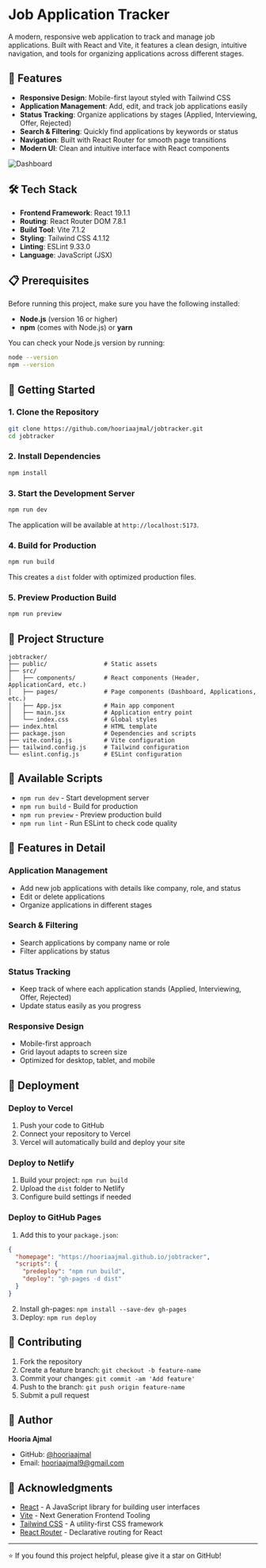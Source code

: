 # Job Application Tracker

A modern, responsive web application to track and manage job applications. Built with React and Vite, it features a clean design, intuitive navigation, and tools for organizing applications across different stages.

## 🚀 Features

- **Responsive Design**: Mobile-first layout styled with Tailwind CSS
- **Application Management**: Add, edit, and track job applications easily
- **Status Tracking**: Organize applications by stages (Applied, Interviewing, Offer, Rejected)
- **Search & Filtering**: Quickly find applications by keywords or status
- **Navigation**: Built with React Router for smooth page transitions
- **Modern UI**: Clean and intuitive interface with React components

![Dashboard](./src/assets/screenshots/dashboard.png)

## 🛠️ Tech Stack

- **Frontend Framework**: React 19.1.1
- **Routing**: React Router DOM 7.8.1
- **Build Tool**: Vite 7.1.2
- **Styling**: Tailwind CSS 4.1.12
- **Linting**: ESLint 9.33.0
- **Language**: JavaScript (JSX)

## 📋 Prerequisites

Before running this project, make sure you have the following installed:

- **Node.js** (version 16 or higher)
- **npm** (comes with Node.js) or **yarn**

You can check your Node.js version by running:
```bash
node --version
npm --version
```

## 🚀 Getting Started

### 1. Clone the Repository

```bash
git clone https://github.com/hooriaajmal/jobtracker.git
cd jobtracker
```

### 2. Install Dependencies

```bash
npm install
```

### 3. Start the Development Server

```bash
npm run dev
```

The application will be available at `http://localhost:5173`.

### 4. Build for Production

```bash
npm run build
```

This creates a `dist` folder with optimized production files.

### 5. Preview Production Build

```bash
npm run preview
```

## 📁 Project Structure

```
jobtracker/
├── public/                # Static assets
├── src/
│   ├── components/        # React components (Header, ApplicationCard, etc.)
│   ├── pages/             # Page components (Dashboard, Applications, etc.)
│   ├── App.jsx            # Main app component
│   ├── main.jsx           # Application entry point
│   └── index.css          # Global styles
├── index.html             # HTML template
├── package.json           # Dependencies and scripts
├── vite.config.js         # Vite configuration
├── tailwind.config.js     # Tailwind configuration
└── eslint.config.js       # ESLint configuration
```

## 🎯 Available Scripts

- `npm run dev` - Start development server
- `npm run build` - Build for production
- `npm run preview` - Preview production build
- `npm run lint` - Run ESLint to check code quality

## 🎨 Features in Detail

### Application Management
- Add new job applications with details like company, role, and status
- Edit or delete applications
- Organize applications in different stages

### Search & Filtering
- Search applications by company name or role
- Filter applications by status

### Status Tracking
- Keep track of where each application stands (Applied, Interviewing, Offer, Rejected)
- Update status easily as you progress

### Responsive Design
- Mobile-first approach
- Grid layout adapts to screen size
- Optimized for desktop, tablet, and mobile

## 🚀 Deployment

### Deploy to Vercel
1. Push your code to GitHub
2. Connect your repository to Vercel
3. Vercel will automatically build and deploy your site

### Deploy to Netlify
1. Build your project: `npm run build`
2. Upload the `dist` folder to Netlify
3. Configure build settings if needed

### Deploy to GitHub Pages
1. Add this to your `package.json`:
```json
{
  "homepage": "https://hooriaajmal.github.io/jobtracker",
  "scripts": {
    "predeploy": "npm run build",
    "deploy": "gh-pages -d dist"
  }
}
```
2. Install gh-pages: `npm install --save-dev gh-pages`
3. Deploy: `npm run deploy`

## 🤝 Contributing

1. Fork the repository
2. Create a feature branch: `git checkout -b feature-name`
3. Commit your changes: `git commit -am 'Add feature'`
4. Push to the branch: `git push origin feature-name`
5. Submit a pull request

## 👤 Author

**Hooria Ajmal**
- GitHub: [@hooriaajmal](https://github.com/hooriaajmal)
- Email: hooriaajmal9@gmail.com

## 🙏 Acknowledgments

- [React](https://reactjs.org/) - A JavaScript library for building user interfaces
- [Vite](https://vitejs.dev/) - Next Generation Frontend Tooling
- [Tailwind CSS](https://tailwindcss.com/) - A utility-first CSS framework
- [React Router](https://reactrouter.com/) - Declarative routing for React

---

⭐ If you found this project helpful, please give it a star on GitHub!
